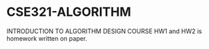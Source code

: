 # CSE321-ALGORITHM
INTRODUCTION TO ALGORITHM DESIGN COURSE
HW1 and HW2 is homework written on paper.
